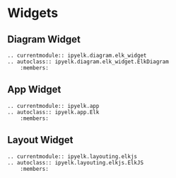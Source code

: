 # Widgets

## Diagram Widget

```{eval-rst}
.. currentmodule:: ipyelk.diagram.elk_widget
.. autoclass:: ipyelk.diagram.elk_widget.ElkDiagram
    :members:
```

## App Widget

```{eval-rst}
.. currentmodule:: ipyelk.app
.. autoclass:: ipyelk.app.Elk
    :members:
```

## Layout Widget

```{eval-rst}
.. currentmodule:: ipyelk.layouting.elkjs
.. autoclass:: ipyelk.layouting.elkjs.ElkJS
    :members:
```
